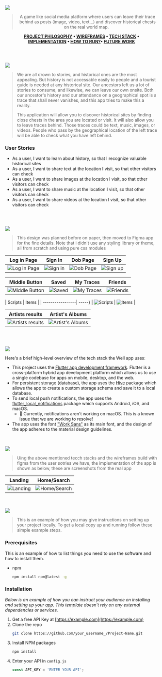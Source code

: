 <img src="./readme/title1.svg"/>

<div align="center">

> A game like social media platform where users can leave their trace behind as posts (image, video, text…) and discover historical chests on the real world map.  

**[PROJECT PHILOSOPHY](https://github.com/HousamKak/trace#-project-philosophy) • [WIREFRAMES](https://github.com/HousamKak/trace#-wireframes) • [TECH STACK](https://github.com/HousamKak/trace#-tech-stack) • [IMPLEMENTATION](https://github.com/HousamKak/trace#-impplementation) • [HOW TO RUN?](https://github.com/HousamKak/trace#-how-to-run)• [FUTURE WORK](https://github.com/HousamKak/trace#-future-work)**

</div>

<br><br>


<img src="./readme/title2.svg"/>

> We are all drown to stories, and historical ones are the most appealing. But history is not accessable easily to people and a tourist guide is needed at any historical site. Our ancestors left us a lot of stories to consume, and likewise, we can leave our own onsite. Both our ancestor's history and our attendance on a geographical spot is a trace that shall never vanishes, and this app tries to make this a reality.
> 
> This application will allow you to discover historical sites by finding close chests in the area you are located or visit. It will also allow you to leave traces behind. Those traces could be text, music, images, or videos. People who pass by the geographical location of the left trace will be able to check what you have left behind.

### User Stories
- As a user, I want to learn about history, so that I recognize valuable historical sites
- As a user, I want to share text at the location I visit, so that other visitors can check
- As a user, I want to share images at the location I visit, so that other visitors can check
- As a user, I want to share music at the location I visit, so that other visitors can check
- As a user, I want to share videos at the location I visit, so that other visitors can check

<br><br>

<img src="./readme/title3.svg"/>

> This design was planned before on paper, then moved to Figma app for the fine details.
Note that i didn't use any styling library or theme, all from scratch and using pure css modules

| Log in Page  | Sign In  | Dob Page | Sign Up |
| -----------------| -----|-----|-----|
| ![Log in Page](https://github.com/HousamKak/trace/blob/main/demo/figma/Log_in%20_page.png) | ![Sign in](https://github.com/HousamKak/trace/blob/main/demo/figma/Sign%20in.png) | ![Dob Page](https://github.com/HousamKak/trace/blob/main/demo/figma/dob%20page.png) | ![Sign up](https://github.com/HousamKak/trace/blob/main/demo/figma/Sign%20up.png)

| Middle Button  | Saved  | My Traces | Friends |
| -----------------| -----|-----|-----|
| ![Middle Button](https://github.com/HousamKak/trace/blob/main/demo/figma/Middle%20button.png) | ![Saved](https://github.com/HousamKak/trace/blob/main/demo/figma/Saved.png) | ![My Traces](https://github.com/HousamKak/trace/blob/main/demo/figma/my%20traces.png) | ![Friends](https://github.com/HousamKak/trace/blob/main/demo/figma/Friends.png)

| Scripts | Items  |
| -----------------| -----}
| ![Scripts](https://github.com/HousamKak/trace/blob/main/demo/figma/Scripts.png) | ![Items](https://github.com/HousamKak/trace/blob/main/demo/figma/Items.png) | 




| Artists results  | Artist's Albums  |
| -----------------| -----|
| ![Artists results](https://github.com/julescript/spotifyndr/blob/master/demo/Artists_Page.jpg) | ![Artist's Albums](https://github.com/julescript/spotifyndr/blob/master/demo/Albums_Page.jpg) |


<br><br>

<img src="./readme/title4.svg"/>

Here's a brief high-level overview of the tech stack the Well app uses:

- This project uses the [Flutter app development framework](https://flutter.dev/). Flutter is a cross-platform hybrid app development platform which allows us to use a single codebase for apps on mobile, desktop, and the web.
- For persistent storage (database), the app uses the [Hive](https://hivedb.dev/) package which allows the app to create a custom storage schema and save it to a local database.
- To send local push notifications, the app uses the [flutter_local_notifications](https://pub.dev/packages/flutter_local_notifications) package which supports Android, iOS, and macOS.
  - 🚨 Currently, notifications aren't working on macOS. This is a known issue that we are working to resolve!
- The app uses the font ["Work Sans"](https://fonts.google.com/specimen/Work+Sans) as its main font, and the design of the app adheres to the material design guidelines.



<br><br>
<img src="./readme/title5.svg"/>

> Uing the above mentioned tecch stacks and the wireframes build with figma from the user sotries we have, the implementation of the app is shown as below, these are screenshots from the real app

| Landing  | Home/Search  |
| -----------------| -----|
| ![Landing](https://github.com/julescript/spotifyndr/blob/master/demo/Landing_Page.jpg) | ![Home/Search](https://github.com/julescript/spotifyndr/blob/master/demo/Search_Page.jpg) |


<br><br>
<img src="./readme/title6.svg"/>


> This is an example of how you may give instructions on setting up your project locally.
To get a local copy up and running follow these simple example steps.

### Prerequisites

This is an example of how to list things you need to use the software and how to install them.
* npm
  ```sh
  npm install npm@latest -g
  ```

### Installation

_Below is an example of how you can instruct your audience on installing and setting up your app. This template doesn't rely on any external dependencies or services._

1. Get a free API Key at [https://example.com](https://example.com)
2. Clone the repo
   ```sh
   git clone https://github.com/your_username_/Project-Name.git
   ```
3. Install NPM packages
   ```sh
   npm install
   ```
4. Enter your API in `config.js`
   ```js
   const API_KEY = 'ENTER YOUR API';
   ```

